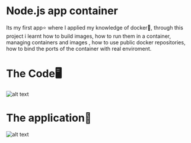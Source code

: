 # Node.js app container
Its my first app⭐ where I applied my knowledge of docker🐋, 
through this project i learnt how to build images, how to run them in a container, managing containers and images , how to use public docker repositories, how to bind the ports of the container with real enviroment.

# The Code🖥️

![alt text](https://ibb.co/MMTJynj)

# The application💫

![alt text](https://ibb.co/4YcHQN1)
